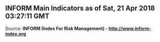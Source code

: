 ## INFORM Main Indicators as of Sat, 21 Apr 2018 03:27:11 GMT

Source: **INFORM (Index For Risk Management) - http://www.inform-index.org**